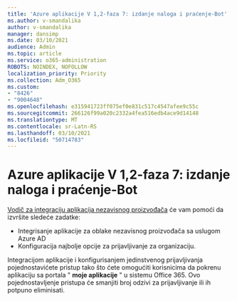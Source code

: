 ```yaml
---
title: 'Azure aplikacije V 1,2-faza 7: izdanje naloga i praćenje-Bot'
ms.author: v-smandalika
author: v-smandalika
manager: dansimp
ms.date: 03/10/2021
audience: Admin
ms.topic: article
ms.service: o365-administration
ROBOTS: NOINDEX, NOFOLLOW
localization_priority: Priority
ms.collection: Adm_O365
ms.custom:
- "8426"
- "9004648"
ms.openlocfilehash: e315941723ff075ef0e831c517c4547afee9c55c
ms.sourcegitcommit: 266126f99a020c2332a4fea516edb4ace9d14148
ms.translationtype: MT
ms.contentlocale: sr-Latn-RS
ms.lasthandoff: 03/10/2021
ms.locfileid: "50714783"
---
```

# <a name="azure-apps-v12---phase-7-prod-release-and-followup---bot"></a>Azure aplikacije V 1,2-faza 7: izdanje naloga i praćenje-Bot

[Vodič za integraciju aplikacija nezavisnog proizvođača](https://admin.microsoft.com/AdminPortal/Home) će vam pomoći da izvršite sledeće zadatke: 
- Integrisanje aplikacije za oblake nezavisnog proizvođača sa uslugom Azure AD 
- Konfiguracija najbolje opcije za prijavljivanje za organizaciju.

Integracijom aplikacije i konfigurisanjem jedinstvenog prijavljivanja pojednostavićete pristup tako što ćete omogućiti korisnicima da pokrenu aplikaciju sa portala " **moje aplikacije** " u sistemu Office 365. Ovo pojednostavljenje pristupa će smanjiti broj odzivi za prijavljivanje ili ih potpuno eliminisati.

